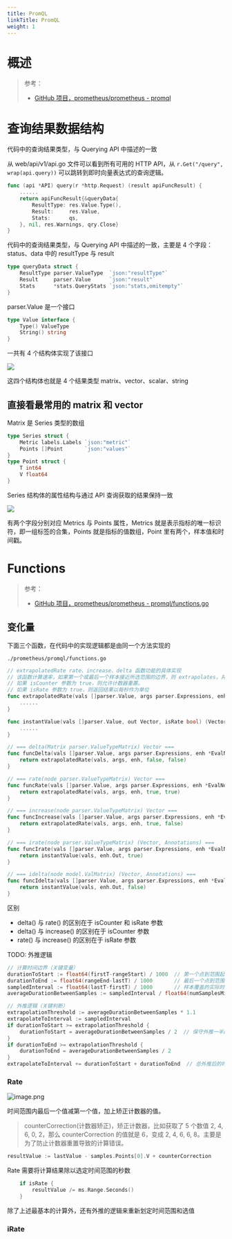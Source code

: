 ```yaml
---
title: PromQL
linkTitle: PromQL
weight: 1
---
```


# 概述

> 参考：
>
> - [GitHub 项目，prometheus/prometheus - promql](https://github.com/prometheus/prometheus/tree/main/promql)

# 查询结果数据结构

代码中的查询结果类型，与 Querying API 中描述的一致

从 web/api/v1/api.go 文件可以看到所有可用的 HTTP API，从 `r.Get("/query", wrap(api.query))` 可以跳转到即时向量表达式的查询逻辑。

```go
func (api *API) query(r *http.Request) (result apiFuncResult) {
	......
	return apiFuncResult{&queryData{
		ResultType: res.Value.Type(),
		Result:     res.Value,
		Stats:      qs,
	}, nil, res.Warnings, qry.Close}
}
```

代码中的查询结果类型，与 Querying API 中描述的一致，主要是 4 个字段：status、data 中的 resultType 与 result

```go
type queryData struct {
	ResultType parser.ValueType  `json:"resultType"`
	Result     parser.Value      `json:"result"`
	Stats      *stats.QueryStats `json:"stats,omitempty"`
}
```

parser.Value 是一个接口

```go
type Value interface {
	Type() ValueType
	String() string
}
```

一共有 4 个结构体实现了该接口

![](https://notes-learning.oss-cn-beijing.aliyuncs.com/dg9h9g/1616068620395-100edb14-c157-4c00-9d02-60937abc9df5.png)

这四个结构体也就是 4 个结果类型 matrix、vector、scalar、string

## 直接看最常用的 matrix 和 vector

Matrix 是 Series 类型的数组

```go
type Series struct {
	Metric labels.Labels `json:"metric"`
	Points []Point       `json:"values"`
}
type Point struct {
	T int64
	V float64
}
```

Series 结构体的属性结构与通过 API 查询获取的结果保持一致

![](https://notes-learning.oss-cn-beijing.aliyuncs.com/dg9h9g/1616068620417-18503054-4f3f-4421-9eea-25d62ca25884.png)

有两个字段分别对应 Metrics 与 Points 属性，Metrics 就是表示指标的唯一标识符，即一组标签的合集，Points 就是指标的值数组，Point 里有两个，样本值和时间戳。

# Functions

> 参考：
>
> - [GitHub 项目，prometheus/prometheus - promql/functions.go](https://github.com/prometheus/prometheus/blob/main/promql/functions.go)

## 变化量

下面三个函数，在代码中的实现逻辑都是由同一个方法实现的

`./prometheus/promql/functions.go`

```go
// extrapolatedRate rate、increase、delta 函数功能的具体实现
// 该函数计算速率，如果第一个或最后一个样本接近所选范围的边界，则 extrapolates，并以每秒或整体返回结果
// 如果 isCounter 参数为 true，则允许计数器重置。
// 如果 isRate 参数为 true，则返回结果以每秒作为单位
func extrapolatedRate(vals []parser.Value, args parser.Expressions, enh *EvalNodeHelper, isCounter bool, isRate bool) Vector {
	......
}

func instantValue(vals []parser.Value, out Vector, isRate bool) (Vector, annotations.Annotations) {
	......
}

// === delta(Matrix parser.ValueTypeMatrix) Vector ===
func funcDelta(vals []parser.Value, args parser.Expressions, enh *EvalNodeHelper) Vector {
	return extrapolatedRate(vals, args, enh, false, false)
}

// === rate(node parser.ValueTypeMatrix) Vector ===
func funcRate(vals []parser.Value, args parser.Expressions, enh *EvalNodeHelper) Vector {
	return extrapolatedRate(vals, args, enh, true, true)
}

// === increase(node parser.ValueTypeMatrix) Vector ===
func funcIncrease(vals []parser.Value, args parser.Expressions, enh *EvalNodeHelper) Vector {
	return extrapolatedRate(vals, args, enh, true, false)
}

// === irate(node parser.ValueTypeMatrix) (Vector, Annotations) ===
func funcIrate(vals []parser.Value, args parser.Expressions, enh *EvalNodeHelper) (Vector, annotations.Annotations) {
	return instantValue(vals, enh.Out, true)
}

// === idelta(node model.ValMatrix) (Vector, Annotations) ===
func funcIdelta(vals []parser.Value, args parser.Expressions, enh *EvalNodeHelper) (Vector, annotations.Annotations) {
	return instantValue(vals, enh.Out, false)
}
```

区别

- delta() 与 rate() 的区别在于 isCounter 和 isRate 参数
- delta() 与 increase() 的区别在于 isCounter 参数
- rate() 与 increase() 的区别在于 isRate 参数

TODO: 外推逻辑

```go
// 计算时间边界（关键变量）
durationToStart := float64(firstT-rangeStart) / 1000  // 第一个点到范围起始的时间差（秒）
durationToEnd := float64(rangeEnd-lastT) / 1000       // 最后一个点到范围结束的时间差（秒）
sampledInterval := float64(lastT-firstT) / 1000       // 样本覆盖的实际时间范围（秒）
averageDurationBetweenSamples := sampledInterval / float64(numSamplesMinusOne) // 平均采样间隔

// 外推逻辑（关键判断）
extrapolationThreshold := averageDurationBetweenSamples * 1.1
extrapolateToInterval := sampledInterval
if durationToStart >= extrapolationThreshold {
    durationToStart = averageDurationBetweenSamples / 2  // 保守外推一半的间隔
}
if durationToEnd >= extrapolationThreshold {
    durationToEnd = averageDurationBetweenSamples / 2
}
extrapolateToInterval += durationToStart + durationToEnd  // 总外推后的时间范围
```

### Rate

![image.png](https://notes-learning.oss-cn-beijing.aliyuncs.com/prometheus/promql/rate_example_image.png)

时间范围内最后一个值减第一个值，加上矫正计数器的值。

> counterCorrection(计数器矫正)，矫正计数器，比如获取了 5 个数值 2, 4, 6, 0, 2，那么 counterCorrection 的值就是 6，变成 2, 4, 6, 6, 8。主要是为了防止计数器重置导致的计算错误。

```go
resultValue := lastValue - samples.Points[0].V + counterCorrection
```

Rate 需要将计算结果除以选定时间范围的秒数

```go
	if isRate {
		resultValue /= ms.Range.Seconds()
	}
```

除了上述最基本的计算外，还有外推的逻辑来重新划定时间范围和选值

### iRate

